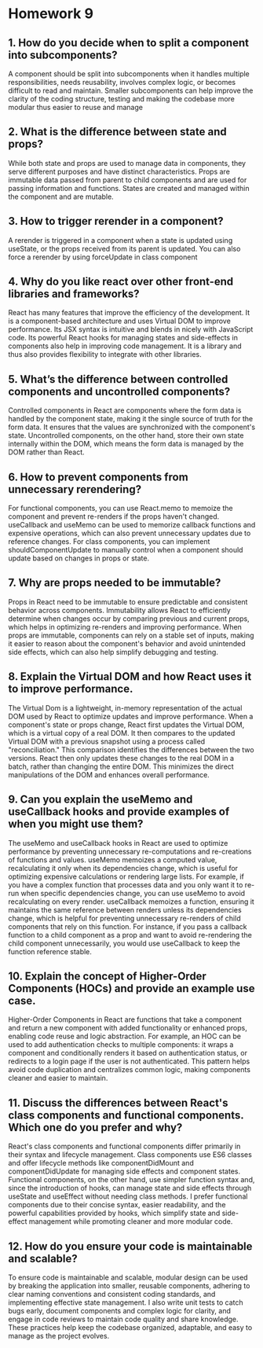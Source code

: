 # Homework 9
## 1. How do you decide when to split a component into subcomponents?
A component should be split into subcomponents when it handles multiple
responsibilities, needs reusability, involves complex logic, or becomes difficult
to read and maintain. Smaller subcomponents can help improve the clarity of the coding
structure, testing and making the codebase more modular thus easier to reuse and manage
## 2. What is the difference between state and props?
While both state and props are used to manage data in components, they serve different purposes
and have distinct characteristics. Props are immutable data passed from parent to child components
and are used for passing information and functions. States are created and managed within the component
and are mutable.
## 3. How to trigger rerender in a component?
A rerender is triggered in a component when a state is updated using useState, or the props received from
its parent is updated. You can also force a rerender by using forceUpdate in class component
## 4. Why do you like react over other front-end libraries and frameworks?
React has many features that improve the efficiency of the development. It is a component-based 
architecture and uses Virtual DOM to improve performance. Its JSX syntax is intuitive and blends in nicely
with JavaScript code. Its powerful React hooks for managing states and side-effects in components also help
in improving code management. It is a library and thus also provides flexibility to integrate with other libraries.
## 5. What’s the difference between controlled components and uncontrolled components?
Controlled components in React are components where the form data is handled by the component state, making it the single 
source of truth for the form data. It ensures that the values are synchronized with the component's state. Uncontrolled
components, on the other hand, store their own state internally within the DOM, which means the form data is managed by the 
DOM rather than React. 
## 6. How to prevent components from unnecessary rerendering?
For functional components, you can use React.memo to memoize the component and prevent re-renders if the props haven't changed.
useCallback and useMemo can be used to memorize callback functions and expensive operations, which can also prevent unnecessary 
updates due to reference changes. For class components, you can implement shouldComponentUpdate to manually control when a component
should update based on changes in props or state. 
## 7. Why are props needed to be immutable?
Props in React need to be immutable to ensure predictable and consistent behavior across components. Immutability allows React to 
efficiently determine when changes occur by comparing previous and current props, which helps in optimizing re-renders and improving 
performance. When props are immutable, components can rely on a stable set of inputs, making it easier to reason about the component's
behavior and avoid unintended side effects, which can also help simplify debugging and testing.
## 8. Explain the Virtual DOM and how React uses it to improve performance.
The Virtual Dom is a lightweight, in-memory representation of the actual DOM used by React to optimize updates and improve performance.
When a component's state or props change, React first updates the Virtual DOM, which is a virtual copy of a real DOM. It then compares to
the updated Virtual DOM with a previous snapshot using a process called "reconciliation." This comparison identifies the differences between
the two versions. React then only updates these changes to the real DOM in a batch, rather than changing the entire DOM. This minimizes the
direct manipulations of the DOM and enhances overall performance.
## 9. Can you explain the useMemo and useCallback hooks and provide examples of when you might use them?
The useMemo and useCallback hooks in React are used to optimize performance by preventing unnecessary re-computations and re-creations of 
functions and values. useMemo memoizes a computed value, recalculating it only when its dependencies change, which is useful for optimizing 
expensive calculations or rendering large lists. For example, if you have a complex function that processes data and you only want it to re-run 
when specific dependencies change, you can use useMemo to avoid recalculating on every render. useCallback memoizes a function, ensuring it 
maintains the same reference between renders unless its dependencies change, which is helpful for preventing unnecessary re-renders of child 
components that rely on this function. For instance, if you pass a callback function to a child component as a prop and want to avoid re-rendering 
the child component unnecessarily, you would use useCallback to keep the function reference stable.
## 10. Explain the concept of Higher-Order Components (HOCs) and provide an example use case.
Higher-Order Components in React are functions that take a component and return a new component with added functionality or enhanced props, enabling 
code reuse and logic abstraction. For example, an HOC can be used to add authentication checks to multiple components: it wraps a component and 
conditionally renders it based on authentication status, or redirects to a login page if the user is not authenticated. This pattern helps avoid 
code duplication and centralizes common logic, making components cleaner and easier to maintain.
## 11. Discuss the differences between React's class components and functional components. Which one do you prefer and why?
React's class components and functional components differ primarily in their syntax and lifecycle management. Class components use ES6 classes and 
offer lifecycle methods like componentDidMount and componentDidUpdate for managing side effects and component states. Functional components, on the other 
hand, use simpler function syntax and, since the introduction of hooks, can manage state and side effects through useState and useEffect without needing 
class methods. I prefer functional components due to their concise syntax, easier readability, and the powerful capabilities provided by hooks, which simplify 
state and side-effect management while promoting cleaner and more modular code.
## 12. How do you ensure your code is maintainable and scalable?
To ensure code is maintainable and scalable, modular design can be used by breaking the application into smaller, reusable components, adhering to clear naming 
conventions and consistent coding standards, and implementing effective state management. I also write unit tests to catch bugs early, document components and complex 
logic for clarity, and engage in code reviews to maintain code quality and share knowledge. These practices help keep the codebase organized, adaptable, and easy 
to manage as the project evolves.
